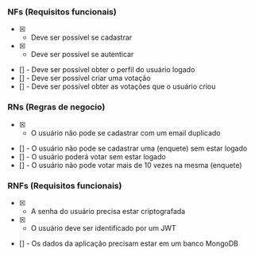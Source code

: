 ### NFs (Requisitos funcionais)

- [x] - Deve ser possível se cadastrar
- [x] - Deve ser possível se autenticar
- [] - Deve ser possível obter o perfil do usuário logado
- [] - Deve ser possível criar uma votação
- [] - Deve ser possível obter as votações que o usuário criou

### RNs (Regras de negocio)

- [x] - O usuário não pode se cadastrar com um email duplicado
- [] - O usuário não pode se cadastrar uma (enquete) sem estar logado
- [] - O usuário poderá votar sem estar logado
- [] - O usuário não pode votar mais de 10 vezes na mesma (enquete)

### RNFs (Requisitos funcionais)

- [x] - A senha do usuário precisa estar criptografada
- [x] - O usuário deve ser identificado por um JWT
- [] - Os dados da aplicação precisam estar em um banco MongoDB
